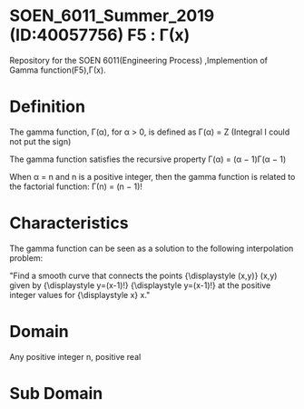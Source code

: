 # SOEN_6011_Summer_2019 (ID:40057756) F5 : Γ(x) 

Repository for the SOEN 6011(Engineering Process) ,Implemention of Gamma function(F5),Γ(x).

# Definition
The gamma function, Γ(α), for α > 0, is defined as
Γ(α) = Z (Integral I could not put the sign)

The gamma function satisfies the recursive property
Γ(α) = (α − 1)Γ(α − 1)

When α = n and n is a positive integer, then the gamma function is related to the factorial function:
Γ(n) = (n − 1)!

# Characteristics
The gamma function can be seen as a solution to the following interpolation problem:

"Find a smooth curve that connects the points  {\displaystyle (x,y)} (x,y) given by {\displaystyle y=(x-1)!} {\displaystyle y=(x-1)!} at the positive integer values for  {\displaystyle x} x."

# Domain
Any positive integer n,
positive real

# Sub Domain

